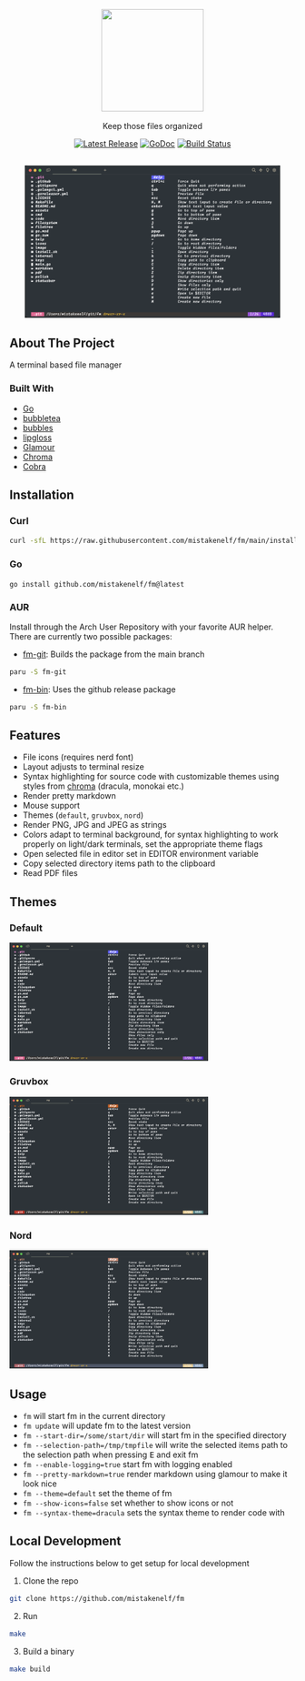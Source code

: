 <p align="center">
  <img src="./assets/logo.svg" height="180" width="180" />
  <p align="center">
    Keep those files organized
  </p>
  <p align="center">
    <a href="https://github.com/mistakenelf/fm/releases"><img src="https://img.shields.io/github/v/release/mistakenelf/fm" alt="Latest Release"></a>
    <a href="https://pkg.go.dev/github.com/mistakenelf/fm?tab=doc"><img src="https://godoc.org/github.com/golang/gddo?status.svg" alt="GoDoc"></a>
    <a href="https://github.com/mistakenelf/fm/actions"><img src="https://img.shields.io/github/workflow/status/mistakenelf/fm/Release" alt="Build Status"></a>
  </p>
</p>

<p align="center" style="margin-top: 30px; margin-bottom: 20px;">
  <img src="./assets/default.png" width="450" alt="default screenshot">
</p>

## About The Project

A terminal based file manager

### Built With

- [Go](https://golang.org/)
- [bubbletea](https://github.com/charmbracelet/bubbletea)
- [bubbles](https://github.com/charmbracelet/bubbles)
- [lipgloss](https://github.com/charmbracelet/lipgloss)
- [Glamour](https://github.com/charmbracelet/glamour)
- [Chroma](https://github.com/alecthomas/chroma)
- [Cobra](https://github.com/spf13/cobra)

## Installation

### Curl

```sh
curl -sfL https://raw.githubusercontent.com/mistakenelf/fm/main/install.sh | sh
```

### Go

```
go install github.com/mistakenelf/fm@latest
```

### AUR

Install through the Arch User Repository with your favorite AUR helper.
There are currently two possible packages:

- [fm-git](https://aur.archlinux.org/packages/fm-git/): Builds the package from the main branch

```sh
paru -S fm-git
```

- [fm-bin](https://aur.archlinux.org/packages/fm-bin/): Uses the github release package

```sh
paru -S fm-bin
```

## Features

- File icons (requires nerd font)
- Layout adjusts to terminal resize
- Syntax highlighting for source code with customizable themes using styles from [chroma](https://swapoff.org/chroma/playground/) (dracula, monokai etc.)
- Render pretty markdown
- Mouse support
- Themes (`default`, `gruvbox`, `nord`)
- Render PNG, JPG and JPEG as strings
- Colors adapt to terminal background, for syntax highlighting to work properly on light/dark terminals, set the appropriate theme flags
- Open selected file in editor set in EDITOR environment variable
- Copy selected directory items path to the clipboard
- Read PDF files

## Themes

### Default

<img src="./assets/default.png" width="350" alt="default">

### Gruvbox

<img src="./assets/gruvbox.png" width="350" alt="gruvbox">

### Nord

<img src="./assets/nord.png" width="350" alt="nord">

## Usage

- `fm` will start fm in the current directory
- `fm update` will update fm to the latest version
- `fm --start-dir=/some/start/dir` will start fm in the specified directory
- `fm --selection-path=/tmp/tmpfile` will write the selected items path to the selection path when pressing <kbd>E</kbd> and exit fm
- `fm --enable-logging=true` start fm with logging enabled
- `fm --pretty-markdown=true` render markdown using glamour to make it look nice
- `fm --theme=default` set the theme of fm
- `fm --show-icons=false` set whether to show icons or not
- `fm --syntax-theme=dracula` sets the syntax theme to render code with

## Local Development

Follow the instructions below to get setup for local development

1. Clone the repo

```sh
git clone https://github.com/mistakenelf/fm
```

2. Run

```sh
make
```

3. Build a binary

```sh
make build
```
